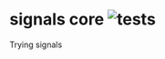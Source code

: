 # signals core ![tests](https://github.com/nichoth/signals-core/actions/workflows/nodejs.yml/badge.svg)

Trying signals
